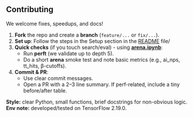 ## Contributing

We welcome fixes, speedups, and docs!

1) **Fork** the repo and create a **branch** (`feature/...` or `fix/...`).
2) **Set up**: Follow the steps in the Setup section in the [README](/README.md) file/
3) **Quick checks** (if you touch search/eval) - using **[arena.ipynb](/arena.ipynb)**:
   - Run **perft** (we validate up to depth 5).
   - Do a short **arena** smoke test and note basic metrics (e.g., ai_nps, tt_hits, β-cutoffs).
4) **Commit & PR**:
   - Use clear commit messages.
   - Open a PR with a 2–3 line summary. If perf-related, include a tiny before/after table.

**Style:** clear Python, small functions, brief docstrings for non-obvious logic.  
**Env note:** developed/tested on TensorFlow 2.19.0.
